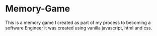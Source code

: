 # Memory-Game
This is a memory game I created as part of my process to becoming a software Engineer
it was created using vanilla javascript, html and css.
